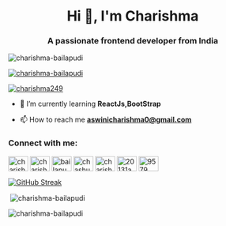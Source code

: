 <h1 align="center">Hi 👋, I'm Charishma</h1>
<h3 align="center">A passionate frontend developer from India</h3>

<p align="left"> <img src="https://komarev.com/ghpvc/?username=charishma-bailapudi&label=Profile%20views&color=0e75b6&style=flat" alt="charishma-bailapudi" /> </p>

<p align="left"> <a href="https://github.com/ryo-ma/github-profile-trophy"><img src="https://github-profile-trophy.vercel.app/?username=charishma-bailapudi" alt="charishma-bailapudi" /></a> </p>

<p align="left"> <a href="https://twitter.com/charishma249" target="blank"><img src="https://img.shields.io/twitter/follow/charishma249?logo=twitter&style=for-the-badge" alt="charishma249" /></a> </p>

- 🌱 I’m currently learning **ReactJs,BootStrap**

- 📫 How to reach me **aswinicharishma0@gmail.com**

<h3 align="left">Connect with me:</h3>
<p align="left">
<a href="https://codepen.io/charishma-bailapudi" target="blank"><img align="center" src="https://raw.githubusercontent.com/rahuldkjain/github-profile-readme-generator/master/src/images/icons/Social/codepen.svg" alt="charishma-bailapudi" height="30" width="40" /></a>
<a href="https://twitter.com/charishma249" target="blank"><img align="center" src="https://raw.githubusercontent.com/rahuldkjain/github-profile-readme-generator/master/src/images/icons/Social/twitter.svg" alt="charishma249" height="30" width="40" /></a>
<a href="https://linkedin.com/in/bailapudi-aswini-charishma-1b6886233" target="blank"><img align="center" src="https://raw.githubusercontent.com/rahuldkjain/github-profile-readme-generator/master/src/images/icons/Social/linked-in-alt.svg" alt="bailapudi aswini charishma" height="30" width="40" /></a>
<a href="https://instagram.com/chashu_0204" target="blank"><img align="center" src="https://raw.githubusercontent.com/rahuldkjain/github-profile-readme-generator/master/src/images/icons/Social/instagram.svg" alt="chashu_0204" height="30" width="40" /></a>
<a href="https://www.codechef.com/users/charishma456" target="blank"><img align="center" src="https://cdn.jsdelivr.net/npm/simple-icons@3.1.0/icons/codechef.svg" alt="charishma456" height="30" width="40" /></a>
<a href="https://www.hackerrank.com/20131a44101" target="blank"><img align="center" src="https://raw.githubusercontent.com/rahuldkjain/github-profile-readme-generator/master/src/images/icons/Social/hackerrank.svg" alt="20131a44101" height="30" width="40" /></a>
<a href="https://discord.gg/9579" target="blank"><img align="center" src="https://raw.githubusercontent.com/rahuldkjain/github-profile-readme-generator/master/src/images/icons/Social/discord.svg" alt="9579" height="30" width="40" /></a>
</p>

[![GitHub Streak](https://github-readme-streak-stats.herokuapp.com?user=Charishma-Bailapudi&theme=onedark_duo&hide_border=true&date_format=j%20M%5B%20Y%5D)](https://git.io/streak-stats)

<p>&nbsp;<img align="center" src="https://github-readme-stats.vercel.app/api?username=charishma-bailapudi&show_icons=true&locale=en" alt="charishma-bailapudi" /></p>

<p><img align="center" src="https://github-readme-streak-stats.herokuapp.com/?user=charishma-bailapudi&" alt="charishma-bailapudi" /></p>

